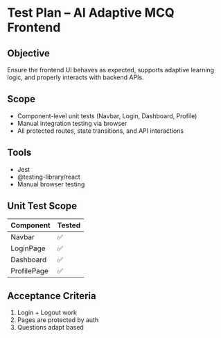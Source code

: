 # Test Plan – AI Adaptive MCQ Frontend

## Objective

Ensure the frontend UI behaves as expected, supports adaptive learning logic, and properly interacts with backend APIs.

## Scope

- Component-level unit tests (Navbar, Login, Dashboard, Profile)
- Manual integration testing via browser
- All protected routes, state transitions, and API interactions

## Tools

- Jest
- @testing-library/react
- Manual browser testing

## Unit Test Scope

| Component | Tested |
|-----------|--------|
| Navbar | ✅ |
| LoginPage | ✅ |
| Dashboard | ✅ |
| ProfilePage | ✅ |

## Acceptance Criteria

1. Login + Logout work
2. Pages are protected by auth
3. Questions adapt based
